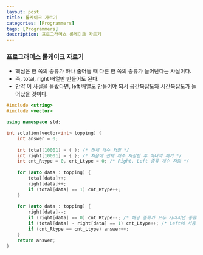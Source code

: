 ```yaml
---
layout: post
title: 롤케이크 자르기
categories: [Programmers]
tags: [Programmers]
description: 프로그래머스 롤케이크 자르기
---
```


### 프로그래머스 롤케이크 자르기

- 핵심은 한 쪽의 종류가 하나 줄어들 때 다른 한 쪽의 종류가 늘어난다는 사실이다.
- 즉, total, right 배열만 만들어도 된다.
- 만약 이 사실을 몰랐다면, left 배열도 만들어야 되서 공간복잡도와 시간복잡도가 늘어났을 것이다.
  
```c++
#include <string>
#include <vector>

using namespace std;

int solution(vector<int> topping) {
    int answer = 0;
    
    int total[10001] = { }; /* 전체 개수 저장 */
    int right[10001] = { }; /* 처음에 전체 개수 저장한 후 하나씩 제거 */
    int cnt_Rtype = 0, cnt_Ltype = 0; /* Right, Left 종류 개수 저장 */
    
    for (auto data : topping) {
        total[data]++;
        right[data]++;
        if (total[data] == 1) cnt_Rtype++;
    }
    
    for (auto data : topping) {
        right[data]--;
        if (right[data] == 0) cnt_Rtype--; /* 해당 종류가 모두 사라지면 종류 -1개*/
        if (total[data] - right[data] == 1) cnt_Ltype++; /* Left에 처음 들어오는 종류면 종류 +1개*/
        if (cnt_Rtype == cnt_Ltype) answer++;
    }
    return answer;
}
```